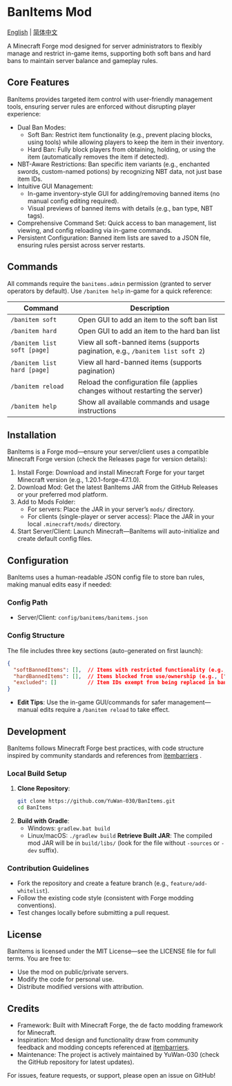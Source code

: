 # BanItems Mod

[English](./README.md) | [简体中文](./README.zh-CN.md)

A Minecraft Forge mod designed for server administrators to flexibly manage and restrict in-game items, supporting both soft bans and hard bans to maintain server balance and gameplay rules.


## Core Features
BanItems provides targeted item control with user-friendly management tools, ensuring server rules are enforced without disrupting player experience:
- Dual Ban Modes:
  - Soft Ban: Restrict item functionality (e.g., prevent placing blocks, using tools) while allowing players to keep the item in their inventory.
  - Hard Ban: Fully block players from obtaining, holding, or using the item (automatically removes the item if detected).
- NBT-Aware Restrictions: Ban specific item variants (e.g., enchanted swords, custom-named potions) by recognizing NBT data, not just base item IDs.
- Intuitive GUI Management:
  - In-game inventory-style GUI for adding/removing banned items (no manual config editing required).
  - Visual previews of banned items with details (e.g., ban type, NBT tags).
- Comprehensive Command Set: Quick access to ban management, list viewing, and config reloading via in-game commands.
- Persistent Configuration: Banned item lists are saved to a JSON file, ensuring rules persist across server restarts.


## Commands
All commands require the `banitems.admin` permission (granted to server operators by default). Use `/banitem help` in-game for a quick reference:

| Command | Description |
|---------|-------------|
| `/banitem soft` | Open GUI to add an item to the soft ban list |
| `/banitem hard` | Open GUI to add an item to the hard ban list |
| `/banitem list soft [page]` | View all soft-banned items (supports pagination, e.g., `/banitem list soft 2`) |
| `/banitem list hard [page]` | View all hard-banned items (supports pagination) |
| `/banitem reload` | Reload the configuration file (applies changes without restarting the server) |
| `/banitem help` | Show all available commands and usage instructions |


## Installation
BanItems is a Forge mod—ensure your server/client uses a compatible Minecraft Forge version (check the Releases page for version details):

1. Install Forge: Download and install Minecraft Forge for your target Minecraft version (e.g., 1.20.1-forge-47.1.0).
2. Download Mod: Get the latest BanItems JAR from the GitHub Releases or your preferred mod platform.
3. Add to Mods Folder:
   - For servers: Place the JAR in your server’s `mods/` directory.
   - For clients (single-player or server access): Place the JAR in your local `.minecraft/mods/` directory.
4. Start Server/Client: Launch Minecraft—BanItems will auto-initialize and create default config files.


## Configuration
BanItems uses a human-readable JSON config file to store ban rules, making manual edits easy if needed:

### Config Path
- Server/Client: `config/banitems/banitems.json`

### Config Structure
The file includes three key sections (auto-generated on first launch):
```json
{
  "softBannedItems": [],  // Items with restricted functionality (e.g., ["minecraft:ender_pearl"])
  "hardBannedItems": [],  // Items blocked from use/ownership (e.g., ["minecraft:creative_only_item"])
  "excluded": []          // Item IDs exempt from being replaced in banned item boxes (e.g., ["minecraft:wooden_chest"])
}
```
- **Edit Tips**: Use the in-game GUI/commands for safer management—manual edits require a `/banitem reload` to take effect.


## Development
BanItems follows Minecraft Forge best practices, with code structure inspired by community standards and references from [itembarriers](https://github.com/linstarowo/itembarriers) .

### Local Build Setup
1. **Clone Repository**:
   ```bash
   git clone https://github.com/YuWan-030/BanItems.git
   cd BanItems
2. **Build with Gradle**:
   - Windows: `gradlew.bat build`
   - Linux/macOS: `./gradlew build`
**Retrieve Built JAR**: The compiled mod JAR will be in `build/libs/` (look for the file without `-sources` or `-dev` suffix).

### Contribution Guidelines
- Fork the repository and create a feature branch (e.g., `feature/add-whitelist`).
- Follow the existing code style (consistent with Forge modding conventions).
- Test changes locally before submitting a pull request.

## License
BanItems is licensed under the MIT License—see the LICENSE file for full terms. You are free to:
- Use the mod on public/private servers.
- Modify the code for personal use.
- Distribute modified versions with attribution.

## Credits
- Framework: Built with Minecraft Forge, the de facto modding framework for Minecraft.
- Inspiration: Mod design and functionality draw from community feedback and modding concepts referenced at [itembarriers](https://github.com/linstarowo/itembarriers).
- Maintenance: The project is actively maintained by YuWan-030 (check the GitHub repository for latest updates).

For issues, feature requests, or support, please open an issue on GitHub!
